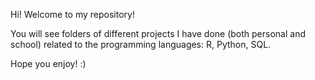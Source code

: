 Hi! Welcome to my repository!

You will see folders of different projects I have done (both personal and school) related to the programming languages: R, Python, SQL.

Hope you enjoy! :)
